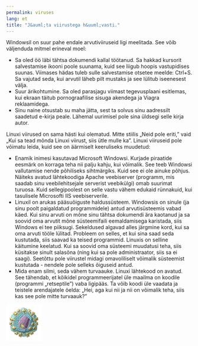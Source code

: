 ```yaml
---
permalink: viruses
lang: et
title: "J&auml;ta viirustega h&uuml;vasti."
---
```


Windowsil on suur pahe endale arvutiviiruseid ligi meelitada. See v&otilde;ib v&auml;ljenduda mitmel erineval moel:
<ul>
<li>Sa oled &ouml;&ouml; l&auml;bi t&auml;htsa dokumendi kallal t&ouml;&ouml;tanud. Sa hakkad kursorit salvestamise ikooni poole suunama, kuid see liigub hoopis vastupidises suunas. Viimases h&auml;das tuleb sulle salvestamise otsetee meelde: Ctrl+S. Sa vajutad seda, kui arvutil l&auml;heb pilt mustaks ja see l&uuml;litub iseenesest v&auml;lja.</li>
<li>Suur &auml;rikohtumine. Sa oled parasjagu viimast tegevusplaani esitlemas, kui ekraan t&auml;itub pornograafilise sisuga akendega ja Viagra reklaamidega.</li>
<li>Sinu naine otsustab su maha j&auml;tta, sest ta solvus sinu aadressilt saadetud e-kirja peale. L&auml;hemal uurimisel pole sina &uuml;ldsegi selle kirja autor.</li>
</ul>

Linuxi viirused on sama h&auml;sti kui olematud. Mitte stiilis &#8222;Neid pole eriti,&#8221; vaid &#8222;Kui sa tead m&otilde;nda Linuxi viirust, siis &uuml;tle mulle ka&#8221;. Linuxi viiruseid pole v&otilde;imatu leida, kuid see on &auml;&auml;rmiselt keeruliseks muudetud:

<ul>

<li>Enamik inimesi kasutavad Microsoft Windowsi. Kurjade piraatide eesm&auml;rk on korraga teha nii palju kahju, kui v&otilde;imalik. See teeb Windowsi vallutamise nende p&otilde;hiliseks sihtm&auml;rgiks. Kuid see ei ole ainuke p&otilde;hjus. N&auml;iteks avatud l&auml;htekoodiga Apache veebiserver (programm, mis saadab sinu veebilehitsejale serverist veebik&uuml;lgi) omab suurimat turuosa. Kuid sellegipoolest on selle vastu v&auml;hem edukaid r&uuml;nnakuid, kui tasulisele Microsofti IIS veebiserverile.</li>

<li>Linuxil on arukas p&auml;&auml;su&otilde;iguste halduss&uuml;steem. Windowsis on sinule (ja sinu poolt paigaldatud programmidele) antud arvutis&uuml;steemis vabad k&auml;ed. Kui sinu arvuti on m&otilde;ne sinu t&auml;htsa dokumendi &auml;ra kaotanud ja sa soovid oma arvutit m&otilde;ne s&uuml;steemifaili eemaldamisega karistada, siis Windows ei tee piiksugi. Sekeldused algavad alles j&auml;rgmine kord, kui sa oma arvuti t&ouml;&ouml;le l&uuml;litad. Probleem on selles, et kui sina saad seda kustutada, siis saavad ka teised programmid. Linuxis on selline k&auml;itumine keelatud. Kui sa soovid oma s&uuml;steemi muudatusi teha, siis k&uuml;sitakse sinult salas&otilde;na (ning kui sa pole administraator, siis sa ei saagi). Seet&otilde;ttu pole viirustel midagi omavoliliselt v&otilde;imalik s&uuml;steemist kustutada - nendele pole selleks &otilde;iguseid antud.</li>

<li>
Mida enam silmi, seda v&auml;hem turvaauke. Linuxi l&auml;htekood on avatud. See t&auml;hendab, et k&otilde;ikidel programmeerijatel &uuml;le maailma on koodile (programmi &#8222;retseptile&#8221;) vaba ligip&auml;&auml;s. Ta v&otilde;ib koodi &uuml;le vaadata ja teistele arendajatele &ouml;elda: &#8222;Hei, aga kui nii ja nii on v&otilde;imalik teha, siis kas see pole mitte turvaauk?&#8221;
</li> 

</ul>

<img src="/img/viruses_thumb.png" />





